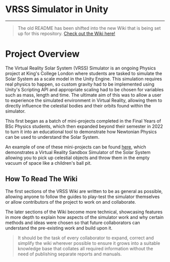# VRSS Simulator in Unity
***
>The old README has been shifted into the new Wiki that is being set up for this repository.
[Check out the Wiki here!](https://github.com/CASE-R/VRSS-Simulator/wiki)
  
# Project Overview
The Virtual Reality Solar System (VRSS) Simulator is an ongoing Physics project at King's College London where students are tasked to simulate the Solar System as a scale model in the Unity Engine. This simulation requires real physics to happen, so custom gravity had to be implemented using Unity's Scripting API and appropriate scaling had to be chosen for variables such as mass, length and time. The ultimate aim of this was to allow a user to experience the simulated environment in Virtual Reality, allowing them to directly influence the celestial bodies and their orbits found within the simulator.

This first began as a batch of mini-projects completed in the Final Years of BSc Physics students, which then expanded beyond their semester in 2022 to turn it into an educational tool to demonstrate how Newtonian Physics can be used to understand the Solar System.

An example of one of these mini-projects can be found [here](https://github.com/CASE-R/VR-SolarSystem-UNITY), which demonstrates a Virtual Reality Sandbox Simulator of the Solar System allowing you to pick up celestial objects and throw them in the empty vacuum of space like a children's ball pit.

## How To Read The Wiki
The first sections of the VRSS Wiki are written to be as general as possible, allowing anyone to follow the guides to play-test the simulator themselves or allow contributors of the project to work on and collaborate.

The later sections of the Wiki become more technical, showcasing features in more depth to explain how aspects of the simulator work and why certain methods and ideas were chosen so that future collaborators can understand the pre-existing work and build upon it.
> It should be the task of every collaborator to expand, correct and simplify the wiki wherever possible to ensure it grows into a suitable knowledge base that collates all required information without the need of publishing separate reports and manuals.